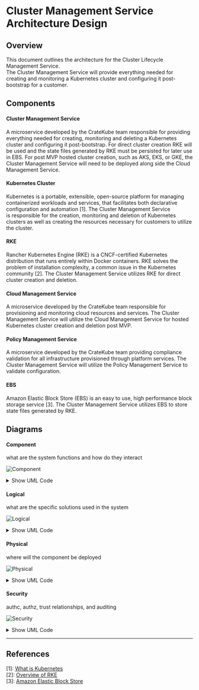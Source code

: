 # Cluster Management Service Architecture Design

## Overview  
This document outlines the architecture for the Cluster Lifecycle Management Service.  
The Cluster Management Service will provide everything needed for creating and monitoring a 
Kubernetes cluster and configuring it post-bootstrap for a customer.  

## Components  

#### Cluster Management Service  
A microservice developed by the CrateKube team responsible for providing 
everything needed for creating, monitoring and deleting a Kubernetes cluster and configuring it post-bootstrap. 
For direct cluster creation RKE will be used and the state files generated by RKE must be persisted for later use in EBS.
For post MVP hosted cluster creation, such as AKS, EKS, or GKE, 
the Cluster Management Service will need to be deployed along side the Cloud Management Service.  

#### Kubernetes Cluster  
Kubernetes is a portable, extensible, open-source platform for managing containerized workloads and services, 
that facilitates both declarative configuration and automation [1]. The Cluster Management Service  
is responsible for the creation, monitoring and deletion of Kubernetes clusters as well as creating the resources 
necessary for customers to utilize the cluster.  

#### RKE
Rancher Kubernetes Engine (RKE) is a CNCF-certified Kubernetes distribution that runs entirely within Docker containers. 
RKE solves the problem of installation complexity, a common issue in the Kubernetes community [2]. The Cluster Management Service 
utilizes RKE for direct cluster creation and deletion.  

#### Cloud Management Service  
A microservice developed by the CrateKube team responsible for provisioning and monitoring cloud resources and services. 
The Cluster Management Service will utilize the Cloud Management Service for hosted Kubernetes cluster creation and deletion post MVP.  

#### Policy Management Service  
A microservice developed by the CrateKube team providing compliance validation 
for all infrastructure provisioned through platform services. The Cluster Management Service will utilize 
the Policy Management Service to validate configuration.  

#### EBS  
Amazon Elastic Block Store (EBS) is an easy to use, high performance block storage service [3]. The Cluster Management Service 
utilizes EBS to store state files generated by RKE.  

## Diagrams

#### Component  
what are the system functions and how do they interact  

![Component](https://www.plantuml.com/plantuml/img/hLAnQWCn3Dtz5IBxqVs64aYNK0g5Z263UgSSeh8KP9yXbFvxVKs647AGq2v6-Bsd9prxcJ9w7gE4p5a8LZAcJ0vlg3XG9Csm8I_S4JImidWmdUvU60V76BRp_1qqpJDiNySFSgLC2TPQpKJ8Tz22KF6gI666SIq-6qtIWrlXnAPFFKa5xvZYtOIxuqsyXOB2FMQ2pdJFmzJEnluc-P5kh7l7nnAwM3AQSZQ_Gx-fj8fCebHBgYUUGfdRuY-oVtkIUP-sHbViaqBtIrcS9rt0L_WEIzA-VjSV)  

<details><summary>Show UML Code</summary>
<p>
  
```
@startuml
title Cluster Management Service - Component Diagram
[Cluster Management Service] --> [Kubernetes Installer] : levrages
[Kubernetes Installer] --> [Kubernetes Cluster] : provision/delete
[Cluster Management Service] --> [Policy Management Service] : validate config
[Cloud Management Service]  --> [Policy Management Service] : validate infra
[Cluster Management Service] --> [Kubernetes Cluster] : monitor
[Cluster Management Service] --> [Storage] : store state
[Cloud Management Service] --> [Storage] : store state
[Cloud Management Service] --> [Kubernetes Cluster] : provision/delete
[Cluster Management Service] --> [Cloud Management Service] : invoke
cloud "Storage" {
}
@enduml
```
  
</p>
</details>

#### Logical
what are the specific solutions used in the system  

![Logical](https://www.plantuml.com/plantuml/img/hP8nQmCn38Lt_mgHtNI_eOIccT8koHWoA3x5YDfMi7M6KlhVuykH9Gr72rqy-7rwVdfuMHIp3Z4OPGq4gp0KfGplcD1JfAImerpP4LXu4yyE0xmo-epHxDr4s-YZsZ9n1x3s6VRRpVe07GIgkHaLCrrSfSrmf9n8gToU6ybpbig59Jtr59euwtwMmExpJkcWOk0UbS19Eh4VBMJexx3VEN0wPPpDy7YDA8bLykpa-cKtegLnr4wSblsPzE_mFrJxoBjhTLJv8DEgmICMWaMBjO0lyssMbFhsVou0)  

<details><summary>Show UML Code</summary>
<p>
  
```
@startuml
title Cluster Management Service - Logical Diagram
[cluster-mgmt-service] --> [RKE] : levrages
[RKE] --> [Kubernetes Cluster] : provision/delete
[cluster-mgmt-service] --> [policy-mgmt-service] : validate config
[cloud-mgmt-service]  --> [policy-mgmt-service] : validate infra
[cluster-mgmt-service] --> [Kubernetes Cluster] : monitor
[cluster-mgmt-service] --> [EBS] : store state
[cloud-mgmt-service] --> [EBS] : store state
[cloud-mgmt-service] --> [Kubernetes Cluster] : provision/delete
[cluster-mgmt-service] --> [cloud-mgmt-service] : invoke
database "EBS" {
}
@enduml
```
  
</p>
</details>

#### Physical
where will the component be deployed  

![Physical](https://www.plantuml.com/plantuml/img/fLBBJiCm4BpdArQz-nyAXHC2AkNGGvN3OgzIgtx9tY0Yr7zdcn2fIU20yCqxuvtPMMyBO-REkuejEuATwmfJXcSCs9Adm51JVhUQGC7-r1UhqS63nJQZhp9fnj3Akxj33PyLo3a-tjTDTQbkmCrheeniOoYJm6PYw_6kVEjPbL6gcQ3OcP-059tL_GAPA-waQ_Goo5FtHZaGqqhwbXq3v-XWxp0Gl4H34sdGEqiFfKUEkteTmidDWb7qYKpdLW0cEzYS0SJQB1ka73_wUT4HyLYvh4nBf0I7cCyovigplg8AZP7G_wapHVchr3T1OKgoc77HVzIKxMqf6Fc8Nm00)  

<details><summary>Show UML Code</summary>
<p>
  
```
@startuml
title Cluster Management Service - Physical Diagram
rectangle AWS {
    [EBS]
}

rectangle "Operations Cluster" {
    [cluster-mgmt-service]
    [cloud-mgmt-service]
    [policy-mgmt-service]
}

rectangle "Customer Kubernetes Cluster" {
    rectangle "Control Plane Node" {
        [kube-controller-manager]
        [kube-scheduler]
        [kubeapi-server]
        [etcd]
        [kube-proxy]
        [kubleet]
    }
    rectangle "Crate Worker Node" {
        [crate-addons]
        [kube-proxy]
        [kubleet]
    }
    rectangle "Customer Worker Node" {
        [customer-applications]
        [kube-proxy]
        [kubleet]
    }
}
@enduml
```
  
</p>
</details>

#### Security 
authc, authz, trust relationships, and auditing  

![Security](https://www.plantuml.com/plantuml/img/jLB12e904BtlLmpU_O4E8TGjWi2ZXcphf8lhhkpE1XRzUng8H8HATPi7RzxCUpEH8sx9rugH98MmKTuHMjXppGkiKHF4Q2zI88HT9RoLrC9MyiBocYMVwQacKw7EkAVoUeGmN4DoC4gATfgyWX6AVeZn-NJNbpEM6Ddv4rgDX6u8BDNEbLc5xLagxDLxs5HogN9CndQqLFD6ZgiEO7uOlnVxd-UPMxnUJ3oRWdUB0TpOdKMey-wh7m00)  

<details><summary>Show UML Code</summary>
<p>
  
```
@startuml
title Cluster Management Service - Security Diagram
[Cluster Management Service\ntoken_authz] --> [Policy Management Service\ntoken_authz] : token_authc
[Cloud Management Service\ntoken_authz]  --> [Policy Management Service\ntoken_authz] : token_authc
[Cluster Management Service\ntoken_authz] --> [Kubernetes Cluster\nssh_keyfile] : ssh_pki
[Cluster Management Service\ntoken_authz] --> [Storage\napi_authz] : api_authc
[Cloud Management Service\ntoken_authz] --> [Storage\napi_authz] : api_authc
[Cloud Management Service\ntoken_authz] --> [Kubernetes Cluster\nssh_keyfile] : ssh_pki
[Cluster Management Service\ntoken_authz] --> [Cloud Management Service\ntoken_authz] : token_authc
cloud "Storage\napi_authz" {
}
@enduml
```
  
</p>
</details>
        
--- 
## References   
[1]: [What is Kubernetes](https://kubernetes.io/docs/concepts/overview/components/)     
[2]: [Overview of RKE](https://rancher.com/docs/rke/latest/en/)  
[3]: [Amazon Elastic Block Store](https://aws.amazon.com/ebs/?ebs-whats-new.sort-by=item.additionalFields.postDateTime&ebs-whats-new.sort-order=desc)
